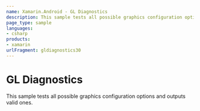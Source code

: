 ```yaml
---
name: Xamarin.Android - GL Diagnostics
description: This sample tests all possible graphics configuration options and outputs valid ones.
page_type: sample
languages:
- csharp
products:
- xamarin
urlFragment: gldiagnostics30
---
```

# GL Diagnostics

This sample tests all possible graphics configuration
options and outputs valid ones.
